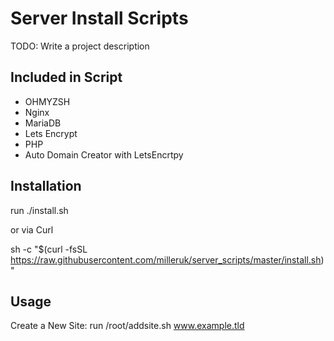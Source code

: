 # Server Install Scripts

TODO: Write a project description

## Included in Script
* OHMYZSH
* Nginx
* MariaDB
* Lets Encrypt
* PHP
* Auto Domain Creator with LetsEncrtpy

## Installation
run ./install.sh

or via Curl

sh -c "$(curl -fsSL https://raw.githubusercontent.com/milleruk/server_scripts/master/install.sh)"

## Usage

Create a New Site:
run /root/addsite.sh www.example.tld
